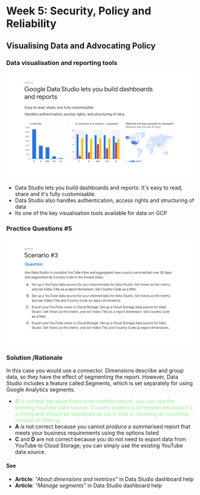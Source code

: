 # Week 5: Security, Policy and Reliability

## Visualising Data and Advocating Policy

### Data visualisation and reporting tools

![data-studio](./imgs/data-studio.jpeg)

- Data Studio lets you build dashboards and reports. It's easy to read, share and it's fully customisable.
- Data Studio also handles authentication, access rights and structuring of data
- Its one of the key visualisation tools available for data on GCP

### Practice Questions #5

![pqs-5](./imgs/pqs-5.jpeg)

### Solution /Rationale

In this case you would use a connector. Dimensions describe and group data, so they have the effect of segmenting the report. However, Data Studio includes a feature called Segments, which is set separately for using Google Analytics segments.

- <font color="lightgreen">**B** is correct, because there is no need to export; you can use the existing YouTube data source. Country code is a dimension because it's a string and should be displayed as such, that is, showing all countries, instead of filtering </font>
- **A** is not correct because you cannot produce a summarised report that meets your business requirements using the options listed
- **C** and **D** are not correct because you do not need to export data from YouTube to Cloud Storage; you can simply use the existing YouTube data source.

#### See

- **Article**: *"About dimensions and metrices"* in Data Studio dashboard help
- **Article**: *"Manage segments"* in Data Studio dashboard help